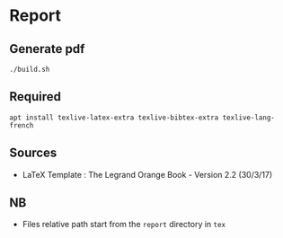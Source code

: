 # Report

## Generate pdf
```shell
./build.sh
```

## Required
```shell
apt install texlive-latex-extra texlive-bibtex-extra texlive-lang-french
```

## Sources
- LaTeX Template : The Legrand Orange Book - Version 2.2 (30/3/17)

## NB
- Files relative path start from the `report` directory in `tex`
